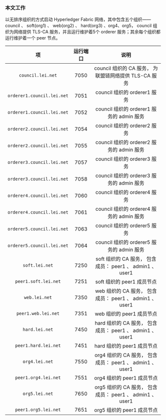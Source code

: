 ### 本文工作
以无排序组织的方式启动 Hyperledger Fabric 网络，其中包含五个组织—— council 、 soft(org1) 、 web(org2) 、 hard(org3) 、org4、org5， council 组织为网络提供 TLS-CA 服务，并且运行维护着5个 orderer 服务；其余每个组织都运行维护着一个 peer 节点。

|               项                | 运行端口 |                           说明                           |
| :-----------------------------: | :------: | :------------------------------------------------------: |
|     `council.lei.net`      |   7050   |  council 组织的 CA 服务， 为联盟链网络提供 TLS-CA 服务   |
| `orderer1.council.lei.net` |   7051   |               council 组织的 orderer1 服务               |
| `orderer1.council.lei.net` |   7052   |        council 组织的 orderer1 服务的 admin 服务         |
| `orderer2.council.lei.net` |   7054   |               council 组织的 orderer2 服务               |
| `orderer2.council.lei.net` |   7055   |        council 组织的 orderer2 服务的 admin 服务         |
| `orderer3.council.lei.net` |   7057   |               council 组织的 orderer3 服务               |
| `orderer3.council.lei.net` |   7058   |        council 组织的 orderer3 服务的 admin 服务         |
| `orderer4.council.lei.net` |   7060   |               council 组织的 orderer4 服务               |
| `orderer4.council.lei.net` |   7061   |        council 组织的 orderer4 服务的 admin 服务         |
| `orderer5.council.lei.net` |   7063   |               council 组织的 orderer5 服务               |
| `orderer5.council.lei.net` |   7064   |        council 组织的 orderer5 服务的 admin 服务         |
|       `soft.lei.net`       |   7250   | soft 组织的 CA 服务， 包含成员： peer1 、 admin1 、user1 |
|    `peer1.soft.lei.net`    |   7251   |                soft 组织的 peer1 成员节点                |
|       `web.lei.net`        |   7350   | web 组织的 CA 服务， 包含成员： peer1 、 admin1 、user1  |
|    `peer1.web.lei.net`     |   7351   |                web 组织的 peer1 成员节点                 |
|       `hard.lei.net`       |   7450   | hard 组织的 CA 服务， 包含成员： peer1 、 admin1 、user1 |
|    `peer1.hard.lei.net`    |   7451   |                hard 组织的 peer1 成员节点                |
|       `org4.lei.net`       |   7550   | org4 组织的 CA 服务， 包含成员： peer1 、 admin1 、user1 |
|    `peer1.org4.lei.net`    |   7551   |                org4 组织的 peer1 成员节点                |
|       `org5.lei.net`       |   7650   | org5 组织的 CA 服务， 包含成员： peer1 、 admin1 、user1 |
|    `peer1.org5.lei.net`    |   7651   |                org5 组织的 peer1 成员节点                |
